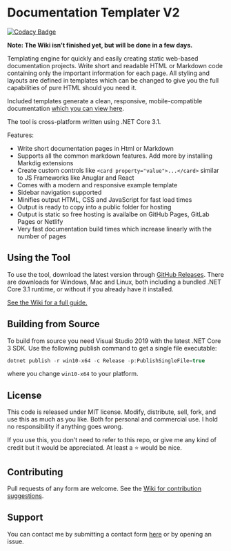 # Documentation Templater V2

[![Codacy Badge](https://app.codacy.com/project/badge/Grade/87bea31db9ff49609bf01043525fb510)](https://www.codacy.com/manual/James231/Documentation-Templater?utm_source=github.com&amp;utm_medium=referral&amp;utm_content=James231/Documentation-Templater&amp;utm_campaign=Badge_Grade)

**Note: The Wiki isn't finished yet, but will be done in a few days.**

Templating engine for quickly and easily creating static web-based documentation projects. Write short and readable HTML or Markdown code containing only the important information for each page. All styling and layouts are defined in templates which can be changed to give you the full capabilities of pure HTML should you need it.

Included templates generate a clean, responsive, mobile-compatible documentation [which you can view here](https://documentation-templater-sample.jam-es.com/).

The tool is cross-platform written using .NET Core 3.1.

Features:
*   Write short documentation pages in Html or Markdown
*   Supports all the common markdown features. Add more by installing Markdig extensions
*   Create custom controls like `<card property="value">...</card>` similar to JS Frameworks like Anuglar and React
*   Comes with a modern and responsive example template
*   Sidebar navigation supported
*   Minifies output HTML, CSS and JavaScript for fast load times
*   Output is ready to copy into a public folder for hosting
*   Output is static so free hosting is availalbe on GitHub Pages, GitLab Pages or Netlify
*   Very fast documentation build times which increase linearly with the number of pages

## Using the Tool

To use the tool, download the latest version through [GitHub Releases](https://github.com/James231/documentation-templater/releases). There are downloads for Windows, Mac and Linux, both including a bundled .NET Core 3.1 runtime, or without if you already have it installed.

[See the Wiki for a full guide.]()

## Building from Source

To build from source you need Visual Studio 2019 with the latest .NET Core 3 SDK. Use the following publish command to get a single file executable:
```C#
dotnet publish -r win10-x64 -c Release -p:PublishSingleFile=true
```
where you change `win10-x64` to your platform.

## License

This code is released under MIT license. Modify, distribute, sell, fork, and use this as much as you like. Both for personal and commercial use. I hold no responsibility if anything goes wrong.

If you use this, you don't need to refer to this repo, or give me any kind of credit but it would be appreciated. At least a :star: would be nice.

## Contributing

Pull requests of any form are welcome. See the [Wiki for contribution suggestions]().

## Support

You can contact me by submitting a contact form [here](https://jam-es.com) or by opening an issue.